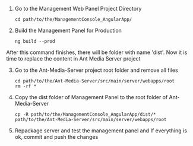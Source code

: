 1. Go to the Management Web Panel Project Directory

    ```
    cd path/to/the/ManagementConsole_AngularApp/
    ```

2.  Build the Management Panel for Production
    ```
    ng build --prod
    ```
After this command finishes, there will be folder with name 'dist'. 
Now it is time to replace the content in Ant Media Server project

3. Go to the Ant-Media-Server project root folder and remove all files
    ```
    cd path/to/the/Ant-Media-Server/src/main/server/webapps/root
    rm -rf *
    ```

4. Copy the dist folder of Management Panel to the root folder of Ant-Media-Server
   ```
   cp -R path/to/the/ManagementConsole_AngularApp/dist/*  path/to/the/Ant-Media-Server/src/main/server/webapps/root
   ```

5. Repackage server and test the management panel and If everything is ok, commit and push the changes

